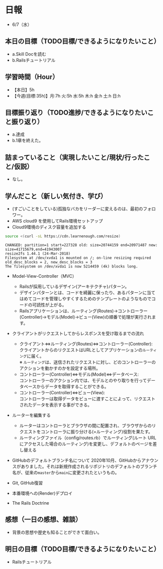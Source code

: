 # 日報
- 6/7（水）

## 本日の目標（TODO目標/できるようになりたいこと）
- a.Skill Docを読む
- b.Railsチュートリアル

## 学習時間（Hour）
- 【本日】5h
- 【今週(目標:35h)】月:7h 火:5h 水:5h 木:h 金:h 土:h 日:h
<!-- - 【前週まで】(旧) 29h/32h/36h/28h/ (新) -->

## 目標振り返り（TODO進捗/できるようになりたいこと振り返り）
- a.達成
- b.1章を終えた。

## 詰まっていること（実現したいこと/現状/行ったこと/仮説）
- なし。

<!-- ```
・実現したいこと
・現状
・行ったこと
・仮説
``` -->

## 学んだこと（新しい気付き、学び）
- (すごいことをしている)孤独なバカをリーダーに変えるのは、最初のフォロワー。
- AWS cloud9 を使用してRails環境セットアップ
- Cloud9環境のディスク容量を追加する
```bash
source <(curl -sL https://cdn.learnenough.com/resize)
```

```
CHANGED: partition=1 start=227328 old: size=20744159 end=20971487 new: size=41715679,end=41943007
resize2fs 1.44.1 (24-Mar-2018)
Filesystem at /dev/xvda1 is mounted on /; on-line resizing required
old_desc_blocks = 2, new_desc_blocks = 3
The filesystem on /dev/xvda1 is now 5214459 (4k) blocks long.
```

- Model-View-Controller（MVC）
  - Railsが採用しているデザイン(アーキテクチャ)パターン。
  - デザインパターンとは、コードを綺麗に保ったり、あるパターンに当てはめてコードを管理しやすくするためのテンプレートのようなものでコードの可読性が上がる。
  - Railsアプリケーションは、ルーティング(Routes)→コントローラー(Controller)→モデル(Model)→ビュー(View)の順番で処理が実行されます。

- クライアントがリクエストしてからレスポンスを受け取るまでの流れ
  - クライアント⇔ルーティング(Routes)⇔コントローラー(Controller):  
  クライアントからのリクエストはURLとしてアプリケーションの`ルーティング`に届く。  
  ※ `ルーティング`は、送信されたリクエストに対し、どのコントローラーのアクションを動かすのかを設定する場所。
  - コントローラー(Controller)⇔モデル(Model)⇔データベース:  
  コントローラーのアクション内では、モデルとのやり取りを行ってデータベースからデータを取得することができる。
  - コントローラー(Controller)⇔ビュー(View):  
  コントローラーは取得データをビューに渡すことによって、リクエストされたデータを表示する事ができる。


- ルーターを編集する
  - ルーターはコントローラとブラウザの間に配置され、ブラウザからのリクエストをコントローラに振り分ける(=ルーティング)役割を果たす。
  - ルーティングファイル（config/routes.rb）でルーティング(ルート URLにアクセスした場合のルーティング)を変更し、デフォルトのページを差し替える

- GitHubのデフォルトブランチ名について
2020年10月、GitHubからアナウンスがありました。それは新規作成されるリポジトリのデフォルトのブランチ名が、従来の`master`から`main`に変更されたというもの。

- Git, GitHub復習

- 本番環境への(Render)デプロイ

- The Rails Doctrine


## 感想（一日の感想、雑談）
- 背景の思想や歴史も知ることができて面白い。

## 明日の目標（TODO目標/できるようになりたいこと）
- Railsチュートリアル

<!-- - 「HTML&CSSとWebデザイン 入門講座」本 -->
<!-- 「JavaScript入門講座」本(～p.111/p.337) -->
<!-- - 「HTML解体新書」本 -->

<!-- - 要件定義 -->
<!-- - 機能要件
- 非機能要件 -->

<!-- - c.移動中などスキマ時間に要件定義事例を読む (釜谷さんが紹介してくださっていた資料) -->
  <!-- - 現時点で難易度が見えていないため、まずは挑戦してみる -->


<!-- #### 残タスク / できるようになりたいこと
- 包括的なWeb技術の基本理解->「プロになるためのWeb技術入門」本
- オリジナルプロダクト制作のテーマ探索
- SRE業務の理解
- 質問する技術の習得 -->

<!-- ##### Ruby
- RuboCopの使用
- 「Rubyの公式リファレンスが読めるようになる本」 -->

<!-- ##### Linux
- 「実践入門」
- 「シェルスクリプト160本ノック」
- 「入門モダンLinux」
- 「Linuxのしくみ」
- 「スーパーユーザーなら知っておくべきLinuxシステムの仕組み」
- 「入門Rust」?
- 仮想化、コンテナ(TenForward)、コンテナオーケストレーション -->
<!-- 
##### SQL
- sqlbplt
- 「達人に学ぶSQL」 -->